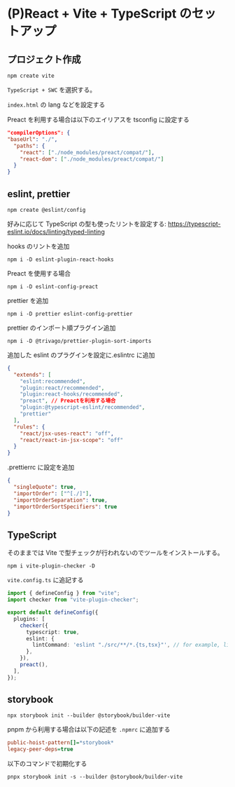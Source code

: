 # (P)React + Vite + TypeScript のセットアップ

## プロジェクト作成

`npm create vite`

`TypeScript + SWC` を選択する。

`index.html` の lang などを設定する

Preact を利用する場合は以下のエイリアスを tsconfig に設定する

```json
"compilerOptions": {
"baseUrl": "./",
  "paths": {
    "react": ["./node_modules/preact/compat/"],
    "react-dom": ["./node_modules/preact/compat/"]
  }
}
```

## eslint, prettier

`npm create @eslint/config`

好みに応じて TypeScript の型も使ったリントを設定する: https://typescript-eslint.io/docs/linting/typed-linting

hooks のリントを追加

`npm i -D eslint-plugin-react-hooks`

Preact を使用する場合

`npm i -D eslint-config-preact`

prettier を追加

`npm i -D prettier eslint-config-prettier`

prettier のインポート順プラグイン追加

`npm i -D @trivago/prettier-plugin-sort-imports`

追加した eslint のプラグインを設定に.eslintrc に追加

```json
{
  "extends": [
    "eslint:recommended",
    "plugin:react/recommended",
    "plugin:react-hooks/recommended",
    "preact", // Preactを利用する場合
    "plugin:@typescript-eslint/recommended",
    "prettier"
  ],
  "rules": {
    "react/jsx-uses-react": "off",
    "react/react-in-jsx-scope": "off"
  }
}
```

.prettierrc に設定を追加

```json
{
  "singleQuote": true,
  "importOrder": ["^[./]"],
  "importOrderSeparation": true,
  "importOrderSortSpecifiers": true
}
```

## TypeScript

そのままでは Vite で型チェックが行われないのでツールをインストールする。

`npm i vite-plugin-checker -D`

`vite.config.ts` に追記する

```ts
import { defineConfig } from "vite";
import checker from "vite-plugin-checker";

export default defineConfig({
  plugins: [
    checker({
      typescript: true,
      eslint: {
        lintCommand: 'eslint "./src/**/*.{ts,tsx}"', // for example, lint .ts & .tsx
      },
    }),
    preact(),
  ],
});
```

## storybook

`npx storybook init --builder @storybook/builder-vite`

pnpm から利用する場合は以下の記述を `.npmrc` に追加する

```ini
public-hoist-pattern[]=*storybook*
legacy-peer-deps=true
```

以下のコマンドで初期化する

`pnpx storybook init -s --builder @storybook/builder-vite`
